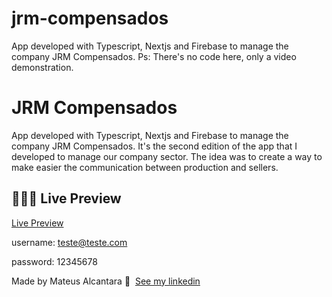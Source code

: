# jrm-compensados
App developed with Typescript, Nextjs and Firebase to manage the company JRM Compensados. Ps: There's no code here, only a video demonstration.

# JRM Compensados

App developed with Typescript, Nextjs and Firebase to manage the company JRM Compensados.  It's the second edition of the app that I developed to manage our company sector. The idea was to create a way to make easier the communication between production and sellers.

## 👨🏻‍💻 Live Preview

[Live Preview](https://jrm-app-live-preview.vercel.app/)

username: teste@teste.com

password: 12345678

Made by Mateus Alcantara 👋 &nbsp;[See my linkedin](https://www.linkedin.com/in/mat-alcantara/)
